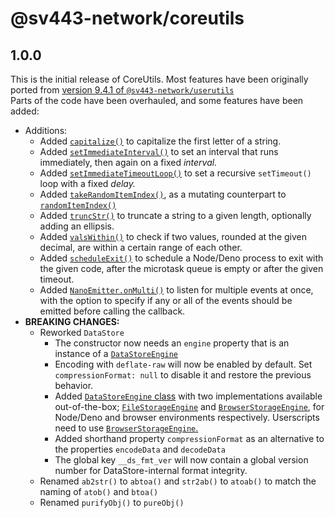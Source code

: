 # @sv443-network/coreutils

## 1.0.0

This is the initial release of CoreUtils. Most features have been originally ported from [version 9.4.1 of `@sv443-network/userutils`](https://github.com/Sv443-Network/UserUtils/tree/v9.4.1)  
Parts of the code have been overhauled, and some features have been added:
- Additions:
  - Added [`capitalize()`](https://github.com/Sv443-Network/CoreUtils/blob/main/docs.md#function-capitalize) to capitalize the first letter of a string.
  - Added [`setImmediateInterval()`](https://github.com/Sv443-Network/CoreUtils/blob/main/docs.md#function-setimmediateinterval) to set an interval that runs immediately, then again on a fixed *interval.*
  - Added [`setImmediateTimeoutLoop()`](https://github.com/Sv443-Network/CoreUtils/blob/main/docs.md#function-setimmediatetimeoutloop) to set a recursive `setTimeout()` loop with a fixed *delay.*
  - Added [`takeRandomItemIndex()`](https://github.com/Sv443-Network/CoreUtils/blob/main/docs.md#function-takerandomitemindex), as a mutating counterpart to [`randomItemIndex()`](https://github.com/Sv443-Network/CoreUtils/blob/main/docs.md#function-randomitemindex)
  - Added [`truncStr()`](https://github.com/Sv443-Network/CoreUtils/blob/main/docs.md#function-truncstr) to truncate a string to a given length, optionally adding an ellipsis.
  - Added [`valsWithin()`](https://github.com/Sv443-Network/CoreUtils/blob/main/docs.md#function-valswithin) to check if two values, rounded at the given decimal, are within a certain range of each other.
  - Added [`scheduleExit()`](https://github.com/Sv443-Network/CoreUtils/blob/main/docs.md#function-scheduleexit) to schedule a Node/Deno process to exit with the given code, after the microtask queue is empty or after the given timeout.
  - Added [`NanoEmitter.onMulti()`](https://github.com/Sv443-Network/CoreUtils/blob/main/docs.md#nanoemitteronmulti) to listen for multiple events at once, with the option to specify if any or all of the events should be emitted before calling the callback.
- **BREAKING CHANGES:**
  - Reworked `DataStore`
    - The constructor now needs an `engine` property that is an instance of a [`DataStoreEngine`](https://github.com/Sv443-Network/CoreUtils/blob/main/docs.md#class-datastoreengine.)
    - Encoding with `deflate-raw` will now be enabled by default. Set `compressionFormat: null` to disable it and restore the previous behavior.
    - Added [`DataStoreEngine` class](https://github.com/Sv443-Network/CoreUtils/blob/main/docs.md#class-datastoreengine) with two implementations available out-of-the-box; [`FileStorageEngine`](https://github.com/Sv443-Network/CoreUtils/blob/main/docs.md#class-filestorageengine) and [`BrowserStorageEngine`](https://github.com/Sv443-Network/CoreUtils/blob/main/docs.md#class-browserstorageengine), for Node/Deno and browser environments respectively. Userscripts need to use [`BrowserStorageEngine`.](https://github.com/Sv443-Network/CoreUtils/blob/main/docs.md#class-browserstorageengine)
    - Added shorthand property `compressionFormat` as an alternative to the properties `encodeData` and `decodeData`
    - The global key `__ds_fmt_ver` will now contain a global version number for DataStore-internal format integrity.
  - Renamed `ab2str()` to `abtoa()` and `str2ab()` to `atoab()` to match the naming of `atob()` and `btoa()`
  - Renamed `purifyObj()` to `pureObj()`
